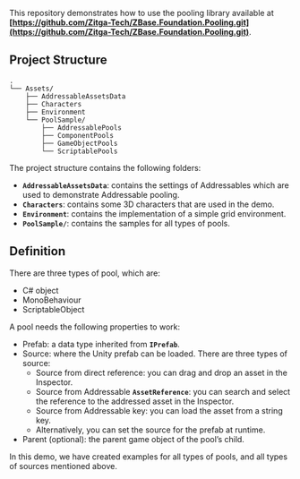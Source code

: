 This repository demonstrates how to use the pooling library available at **[https://github.com/Zitga-Tech/ZBase.Foundation.Pooling.git](https://github.com/Zitga-Tech/ZBase.Foundation.Pooling.git)**.

## **Project Structure**

```
.
└── Assets/
    ├── AddressableAssetsData
    ├── Characters
    ├── Environment
    └── PoolSample/
        ├── AddressablePools
        ├── ComponentPools
        ├── GameObjectPools
        └── ScriptablePools
```

The project structure contains the following folders:

- **`AddressableAssetsData`**: contains the settings of Addressables which are used to demonstrate Addressable pooling.
- **`Characters`**: contains some 3D characters that are used in the demo.
- **`Environment`**: contains the implementation of a simple grid environment.
- **`PoolSample/`**: contains the samples for all types of pools.

## **Definition**

There are three types of pool, which are:

- C# object
- MonoBehaviour
- ScriptableObject

A pool needs the following properties to work:

- Prefab: a data type inherited from **`IPrefab`**.
- Source: where the Unity prefab can be loaded. There are three types of source:
    - Source from direct reference: you can drag and drop an asset in the Inspector.
    - Source from Addressable **`AssetReference`**: you can search and select the reference to the addressed asset in the Inspector.
    - Source from Addressable key: you can load the asset from a string key.
    - Alternatively, you can set the source for the prefab at runtime.
- Parent (optional): the parent game object of the pool’s child.

In this demo, we have created examples for all types of pools, and all types of sources mentioned above.